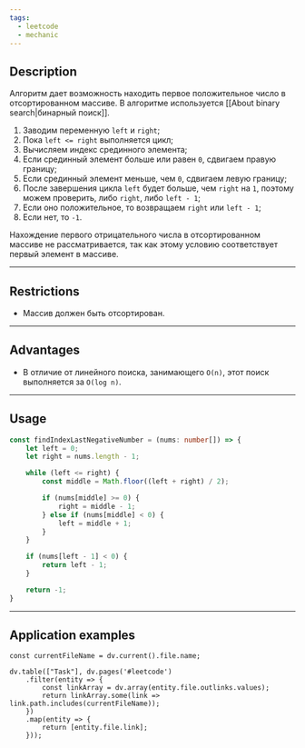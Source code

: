 ```yaml
---
tags:
  - leetcode
  - mechanic
---
```

## Description

Алгоритм дает возможность находить первое положительное число в отсортированном массиве. В алгоритме используется [[About binary search|бинарный поиск]].

1. Заводим переменную `left` и `right`;
2. Пока `left <= right` выполняется цикл;
3. Вычисляем индекс срединного элемента;
4. Если срединный элемент больше или равен `0`, сдвигаем правую границу;
5. Если срединный элемент меньше, чем `0`, сдвигаем левую границу;
6. После завершения цикла `left` будет больше, чем `right` на `1`, поэтому можем проверить, либо `right`, либо `left - 1`;
7. Если оно положительное, то возвращаем `right` или `left - 1`;
8. Если нет, то `-1`.

Нахождение первого отрицательного числа в отсортированном массиве не рассматривается, так как этому условию соответствует первый элемент в массиве.

---
## Restrictions 

- Массив должен быть отсортирован.

---
## Advantages

- В отличие от линейного поиска, занимающего `O(n)`, этот поиск выполняется за `O(log n)`.

---
## Usage

```typescript
const findIndexLastNegativeNumber = (nums: number[]) => {
	let left = 0;
	let right = nums.length - 1;

	while (left <= right) {
		const middle = Math.floor((left + right) / 2);

		if (nums[middle] >= 0) {
			right = middle - 1;
		} else if (nums[middle] < 0) {
			left = middle + 1;
		}
	}

	if (nums[left - 1] < 0) {
		return left - 1;
	}

	return -1;
}
```

---
## Application examples

```dataviewjs
const currentFileName = dv.current().file.name;

dv.table(["Task"], dv.pages('#leetcode')
	.filter(entity => {
		const linkArray = dv.array(entity.file.outlinks.values);
		return linkArray.some(link => link.path.includes(currentFileName));
	})
	.map(entity => {
		return [entity.file.link];
	}));
```